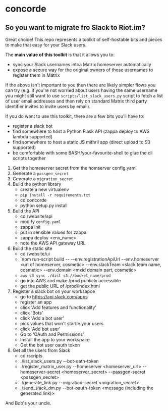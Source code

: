# concorde

## So you want to migrate fro Slack to Riot.im?

Great choice! This repo represents a toolkit of self-hostable bits and pieces to make that
easy for your Slack users.

The **main value of this toolkit** is that it allows you to:

- sync your Slack usernames intoa Matrix homeserver automatically
- expose a secure way for the original owners of those usernames to register them in Matrix

If the above isn't important to you then there are likely simpler flows you can try (e.g.
if you're not worried about users having the same username you might still want to use
`scripts/list_slack_users.py` script to fetch a list of user email addresses and then
rely on standard Matrix third party identifier invites to invite users by email).

If you do want to use this toolkit, there are a few bits you'll have to:

- register a slack bot
- find somewhere to host a Python Flask API (zappa deploy to AWS lambda supported)
- find somewhere to host a static JS mithril app (direct upload to S3 supported)
- be comfortable with some BASH/your-favourite-shell to glue the cli scripts together

1. Get the homeserver secret from the homserver config.yaml
1. Generate a `passgen_secret`
1. Generate a `migration_secret`
1. Build the python library
    - create a new virtualenv
    - `pip install -r requirements.txt`
    - cd concorde
    - python setup.py install
1. Build the API
    - cd /website/api
    - modify `config.yaml`
    - zappa init
    - put in sensible values for zappa
    - zappa deploy <env_name>
    - note the AWS API gateway URL
1. Build the static site
    - cd /website/ui
    - `npm run-script build -- --env.registrationApiUrl <API gateway URL> --env.homeserver <url of homeserver, cosmetic> --env.slackTeam <slack team name, cosmetic> --env.domain <mxid domain part, cosmetic>
    - `aws s3 sync ./dist s3://bucket_name/prod`
    - go into AWS and make /prod publicly accessible
    - get the public URL of /prod/index.html
1. Register a slack bot on your worksapce
    - go to https://api.slack.com/apps
    - register an app
    - click 'Add features and functionality'
    - click 'Bots'
    - click 'Add a bot user'
    - pick values that won't startle your users
    - click 'Add bot user'
    - Go to 'OAuth and Permissions'
    - Install the app to your workspace
    - Get the bot user oauth token
1. Get all the users from Slack
    - cd /scripts
    - ./list_slack_users.py --bot-oath-token <bot-oauth-token>
    - ./register_matrix_user.py --homeserver <homeserver_url> --homeserver-secret <homeserver_secret> --passgen-secret <passgen_secret> <mxid mxid mxid...>
    - ./generate_link.py --migration-secret <migration_secret> <S3 public url for index.html> <mxid>
    - ./send_slack_dm.py --bot-oauth-token <bot-oauth-token> <slack user id> <message (including the generated link)>

And Bob's your uncle.
